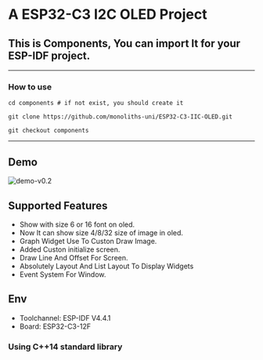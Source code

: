 # A ESP32-C3 I2C OLED Project

## This is Components, You can import It for your ESP-IDF project.

---

### How to use
```
cd components # if not exist, you should create it
```

```
git clone https://github.com/monoliths-uni/ESP32-C3-IIC-OLED.git
```

```
git checkout components
```


---

## Demo
![demo-v0.2](https://github.com/monoliths-uni/ESP32-C3-IIC-OLED/blob/dev/doc/demo-v0.2.jpg)

## Supported Features
* Show with size 6 or 16 font on oled.
* Now It can show size 4/8/32 size of image in oled.
* Graph Widget Use To Custon Draw Image.
* Added Custon initialize screen.
* Draw Line And Offset For Screen.
* Absolutely Layout And List Layout To Display Widgets
* Event System For Window.

## Env
* Toolchannel: ESP-IDF V4.4.1
* Board: ESP32-C3-12F

### Using C++14 standard library
